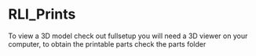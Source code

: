 # RLI_Prints

To view a 3D model check out fullsetup you will need a 3D viewer on your computer, to obtain the printable parts check the parts folder
